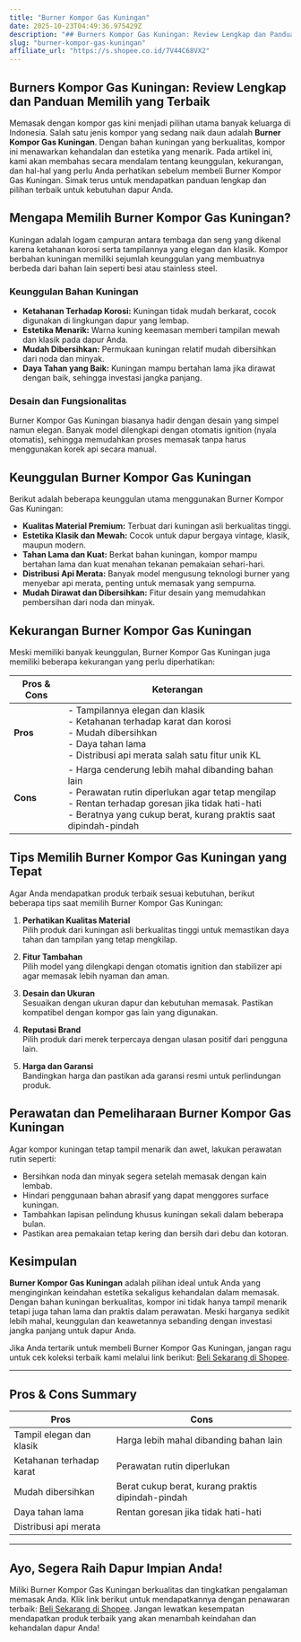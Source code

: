 ```yaml
---
title: "Burner Kompor Gas Kuningan"
date: 2025-10-23T04:49:36.975429Z
description: "## Burners Kompor Gas Kuningan: Review Lengkap dan Panduan Memilih yang Terbaik..."
slug: "burner-kompor-gas-kuningan"
affiliate_url: "https://s.shopee.co.id/7V44C68VX2"
---
```

## Burners Kompor Gas Kuningan: Review Lengkap dan Panduan Memilih yang Terbaik

Memasak dengan kompor gas kini menjadi pilihan utama banyak keluarga di Indonesia. Salah satu jenis kompor yang sedang naik daun adalah **Burner Kompor Gas Kuningan**. Dengan bahan kuningan yang berkualitas, kompor ini menawarkan kehandalan dan estetika yang menarik. Pada artikel ini, kami akan membahas secara mendalam tentang keunggulan, kekurangan, dan hal-hal yang perlu Anda perhatikan sebelum membeli Burner Kompor Gas Kuningan. Simak terus untuk mendapatkan panduan lengkap dan pilihan terbaik untuk kebutuhan dapur Anda.

## Mengapa Memilih Burner Kompor Gas Kuningan?

Kuningan adalah logam campuran antara tembaga dan seng yang dikenal karena ketahanan korosi serta tampilannya yang elegan dan klasik. Kompor berbahan kuningan memiliki sejumlah keunggulan yang membuatnya berbeda dari bahan lain seperti besi atau stainless steel.

### Keunggulan Bahan Kuningan

- **Ketahanan Terhadap Korosi:** Kuningan tidak mudah berkarat, cocok digunakan di lingkungan dapur yang lembap.
- **Estetika Menarik:** Warna kuning keemasan memberi tampilan mewah dan klasik pada dapur Anda.
- **Mudah Dibersihkan:** Permukaan kuningan relatif mudah dibersihkan dari noda dan minyak.
- **Daya Tahan yang Baik:** Kuningan mampu bertahan lama jika dirawat dengan baik, sehingga investasi jangka panjang.

### Desain dan Fungsionalitas

Burner Kompor Gas Kuningan biasanya hadir dengan desain yang simpel namun elegan. Banyak model dilengkapi dengan otomatis ignition (nyala otomatis), sehingga memudahkan proses memasak tanpa harus menggunakan korek api secara manual.

## Keunggulan Burner Kompor Gas Kuningan

Berikut adalah beberapa keunggulan utama menggunakan Burner Kompor Gas Kuningan:

- **Kualitas Material Premium:** Terbuat dari kuningan asli berkualitas tinggi.
- **Estetika Klasik dan Mewah:** Cocok untuk dapur bergaya vintage, klasik, maupun modern.
- **Tahan Lama dan Kuat:** Berkat bahan kuningan, kompor mampu bertahan lama dan kuat menahan tekanan pemakaian sehari-hari.
- **Distribusi Api Merata:** Banyak model mengusung teknologi burner yang menyebar api merata, penting untuk memasak yang sempurna.
- **Mudah Dirawat dan Dibersihkan:** Fitur desain yang memudahkan pembersihan dari noda dan minyak.

## Kekurangan Burner Kompor Gas Kuningan

Meski memiliki banyak keunggulan, Burner Kompor Gas Kuningan juga memiliki beberapa kekurangan yang perlu diperhatikan:

| **Pros & Cons** | **Keterangan** |
|------------------|----------------|
| **Pros**        | - Tampilannya elegan dan klasik<br>- Ketahanan terhadap karat dan korosi<br>- Mudah dibersihkan<br>- Daya tahan lama<br>- Distribusi api merata salah satu fitur unik KL |
| **Cons**        | - Harga cenderung lebih mahal dibanding bahan lain<br>- Perawatan rutin diperlukan agar tetap mengilap<br>- Rentan terhadap goresan jika tidak hati-hati<br>- Beratnya yang cukup berat, kurang praktis saat dipindah-pindah |

## Tips Memilih Burner Kompor Gas Kuningan yang Tepat

Agar Anda mendapatkan produk terbaik sesuai kebutuhan, berikut beberapa tips saat memilih Burner Kompor Gas Kuningan:

1. **Perhatikan Kualitas Material**  
   Pilih produk dari kuningan asli berkualitas tinggi untuk memastikan daya tahan dan tampilan yang tetap mengkilap.

2. **Fitur Tambahan**  
   Pilih model yang dilengkapi dengan otomatis ignition dan stabilizer api agar memasak lebih nyaman dan aman.

3. **Desain dan Ukuran**  
   Sesuaikan dengan ukuran dapur dan kebutuhan memasak. Pastikan kompatibel dengan kompor gas lain yang digunakan.

4. **Reputasi Brand**  
   Pilih produk dari merek terpercaya dengan ulasan positif dari pengguna lain.

5. **Harga dan Garansi**  
   Bandingkan harga dan pastikan ada garansi resmi untuk perlindungan produk.

## Perawatan dan Pemeliharaan Burner Kompor Gas Kuningan

Agar kompor kuningan tetap tampil menarik dan awet, lakukan perawatan rutin seperti:

- Bersihkan noda dan minyak segera setelah memasak dengan kain lembab.
- Hindari penggunaan bahan abrasif yang dapat menggores surface kuningan.
- Tambahkan lapisan pelindung khusus kuningan sekali dalam beberapa bulan.
- Pastikan area pemakaian tetap kering dan bersih dari debu dan kotoran.

## Kesimpulan

**Burner Kompor Gas Kuningan** adalah pilihan ideal untuk Anda yang menginginkan keindahan estetika sekaligus kehandalan dalam memasak. Dengan bahan kuningan berkualitas, kompor ini tidak hanya tampil menarik tetapi juga tahan lama dan praktis dalam perawatan. Meski harganya sedikit lebih mahal, keunggulan dan keawetannya sebanding dengan investasi jangka panjang untuk dapur Anda.

Jika Anda tertarik untuk membeli Burner Kompor Gas Kuningan, jangan ragu untuk cek koleksi terbaik kami melalui link berikut: [Beli Sekarang di Shopee](https://s.shopee.co.id/7V44C68VX2).

---

## Pros & Cons Summary

| **Pros** | **Cons** |
| --- | --- |
| Tampil elegan dan klasik | Harga lebih mahal dibanding bahan lain |
| Ketahanan terhadap karat | Perawatan rutin diperlukan |
| Mudah dibersihkan | Berat cukup berat, kurang praktis dipindah-pindah |
| Daya tahan lama | Rentan goresan jika tidak hati-hati |
| Distribusi api merata |  |

---

## Ayo, Segera Raih Dapur Impian Anda!

Miliki Burner Kompor Gas Kuningan berkualitas dan tingkatkan pengalaman memasak Anda. Klik link berikut untuk mendapatkannya dengan penawaran terbaik: [Beli Sekarang di Shopee](https://s.shopee.co.id/7V44C68VX2). Jangan lewatkan kesempatan mendapatkan produk terbaik yang akan menambah keindahan dan kehandalan dapur Anda!